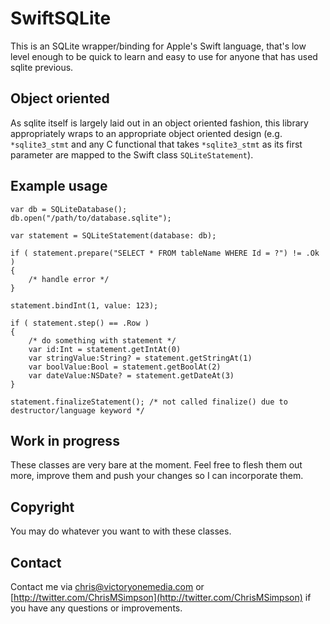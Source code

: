 SwiftSQLite
===========

This is an SQLite wrapper/binding for Apple's Swift language, that's low level enough to be quick to learn and easy to use for anyone that has used sqlite previous.

Object oriented
---
As sqlite itself is largely laid out in an object oriented fashion, this library appropriately wraps to an appropriate object oriented design (e.g. ```*sqlite3_stmt``` and any C functional that takes ```*sqlite3_stmt``` as its first parameter are mapped to the Swift class ```SQLiteStatement```).

Example usage
---

    var db = SQLiteDatabase();
    db.open("/path/to/database.sqlite");
        
    var statement = SQLiteStatement(database: db);
        
    if ( statement.prepare("SELECT * FROM tableName WHERE Id = ?") != .Ok )
    {
        /* handle error */
    }
        
    statement.bindInt(1, value: 123);
        
    if ( statement.step() == .Row )
    {
        /* do something with statement */
        var id:Int = statement.getIntAt(0)
        var stringValue:String? = statement.getStringAt(1)
        var boolValue:Bool = statement.getBoolAt(2)
        var dateValue:NSDate? = statement.getDateAt(3)
    }
        
    statement.finalizeStatement(); /* not called finalize() due to destructor/language keyword */

Work in progress
---
These classes are very bare at the moment. Feel free to flesh them out more, improve them and push your changes so I can incorporate them.

Copyright
---
You may do whatever you want to with these classes.

Contact
---
Contact me via [chris@victoryonemedia.com](mailto:chris@victoryonemedia.com) or [http://twitter.com/ChrisMSimpson](http://twitter.com/ChrisMSimpson) if you have any questions or improvements.
